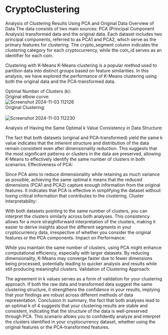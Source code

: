# CryptoClustering

Analysis of Clustering Results Using PCA and Original Data
Overview of Data
The data consists of two main sources: PCA (Principal Component Analysis) transformed data and the original data. Each dataset includes two principal components, referred to as PCA1 and PCA2, which serve as the primary features for clustering. The crypto_segment column indicates the clustering category for each cryptocurrency, while the coin_id serves as an identifier for each coin.

Clustering with K-Means
K-Means clustering is a popular method used to partition data into distinct groups based on feature similarities. In this analysis, we have explored the performance of K-Means clustering using both the original data and the PCA-transformed data.

Optimal Number of Clusters (k):<br>
Original elbow curve:
<br>
![Screenshot 2024-11-03 112126](https://github.com/user-attachments/assets/50fa3ea1-4132-4d37-b9d1-04a478a20026)<br>
Original Clustering:<br>
<br>
![Screenshot 2024-11-03 112230](https://github.com/user-attachments/assets/0c20c95c-18a2-49fb-a0ae-e95fa779ae6b)


Analysis of Having the Same Optimal k Value
Consistency in Data Structure:

The fact that both datasets (original and PCA-transformed) yield the same k value indicates that the inherent structure and distribution of the data remain consistent even after dimensionality reduction. This suggests that the most significant patterns or clusters in the data are preserved, allowing K-Means to effectively identify the same number of clusters in both scenarios.
Effectiveness of PCA:

Since PCA aims to reduce dimensionality while retaining as much variance as possible, achieving the same optimal k means that the reduced dimensions (PCA1 and PCA2) capture enough information from the original features. It indicates that PCA is effective in simplifying the dataset without losing critical information that contributes to the clustering.
Cluster Interpretability:

With both datasets pointing to the same number of clusters, you can interpret the clusters similarly across both analyses. This consistency allows for a more straightforward interpretation of the clusters, making it easier to derive insights about the different segments in your cryptocurrency data, irrespective of whether you consider the original features or the PCA components.
Impact on Performance:

While you maintain the same number of clusters, using PCA might enhance computational efficiency, especially with larger datasets. By reducing dimensionality, K-Means may converge faster due to fewer dimensions being processed, potentially leading to quicker analysis and results while still producing meaningful clusters.
Validation of Clustering Approach:

The agreement in k values serves as a form of validation for your clustering approach. If both the raw data and transformed data suggest the same clustering structure, it strengthens the confidence in your results, implying that your findings are robust across different methods of data representation.
Conclusion
In summary, the fact that both analyses lead to an optimal k of 4 suggests that your clustering results are stable and consistent, indicating that the structure of the data is well-preserved through PCA. This scenario allows you to confidently analyze and interpret the clusters identified in your cryptocurrency dataset, whether using the original features or the PCA-transformed features.
